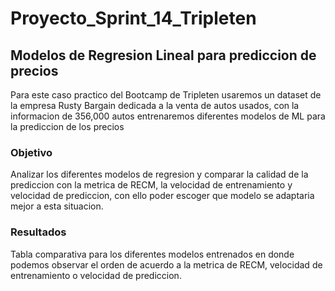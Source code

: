 # Proyecto_Sprint_14_Tripleten
## Modelos de Regresion Lineal para prediccion de precios 

Para este caso practico del Bootcamp de Tripleten usaremos un dataset de la empresa Rusty Bargain dedicada a la venta de autos usados, con la informacion de 356,000 autos entrenaremos diferentes modelos de ML para la prediccion de los precios 

### Objetivo
Analizar los diferentes modelos de regresion y comparar la calidad de la prediccion con la metrica de RECM, la velocidad de entrenamiento y velocidad de prediccion, con ello poder escoger que modelo se adaptaria mejor a esta situacion.

### Resultados
Tabla comparativa para los diferentes modelos entrenados en donde podemos observar el orden de acuerdo a la metrica de RECM, velocidad de entrenamiento o velocidad de prediccion.
